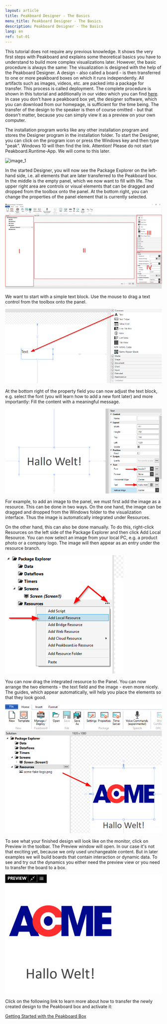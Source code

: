 ```yaml
---
layout: article
title: Peakboard Designer - The Basics
menu_title: Peakboard Designer - The Basics
description: Peakboard Designer - The Basics
lang: en
ref: tut-01
---
```


This tutorial does not require any previous knowledge. It shows the very first steps with Peakboard and explains some theoretical basics you have to understand to build more complex visualizations later. However, the basic procedure is always the same: The visualization is designed with the help of the Peakboard Designer. A design - also called a board - is then transferred to one or more peakboard boxes on which it runs independently. All artifacts such as images, videos, etc. are packed into a package for transfer. This process is called deployment. The complete procedure is shown in this tutorial and additionally in our video which you can find [here](/video_tutorials/01-en-erste-schritte.html). In case you don't have a peakboard box yet, the designer software, which you can download from our homepage, is sufficient for the time being. The transfer of the design to the speaker is then of course omitted - but that doesn't matter, because you can simply view it as a preview on your own computer.

The installation program works like any other installation program and stores the Designer program in the installation folder. To start the Designer, you can click on the program icon or press the Windows key and then type "peak". Windows 10 will then find the link. Attention! Please do not start Peakboard.Runtime-App. We will come to this later.

![image_1](/assets/images/Tutorial/Basics/TutorialBasics01.png)

In the started Designer, you will now see the Package Explorer on the left-hand side, i.e. all elements that are later transferred to the Peakboard box. In the middle is the empty panel, which we now want to fill with life. The upper right area are controls or visual elements that can be dragged and dropped from the toolbox onto the panel. At the bottom right, you can change the properties of the panel element that is currently selected.

![image_1](/assets/images/Tutorial/Basics/TutorialBasics02.png)

We want to start with a simple text block. Use the mouse to drag a text control from the toolbox onto the panel.

![image_1](/assets/images/Tutorial/Basics/TutorialBasics03.png)

At the bottom right of the property field you can now adjust the text block, e.g. select the font (you will learn how to add a new font later) and more importantly: Fill the content with a meaningful message.

![image_1](/assets/images/Tutorial/Basics/TutorialBasics04.png)

For example, to add an image to the panel, we must first add the image as a resource. This can be done in two ways.
On the one hand, the image can be dragged and dropped from the Windows folder to the visualization interface. Thus the image is automatically integrated under Resources. 

On the other hand, this can also be done manually. To do this, right-click Resources on the left side of the Package Explorer and then click Add Local Resource. You can now select an image from your local PC, e.g. a product photo or a company logo. The image will then appear as an entry under the resource branch.

![image_1](/assets/images/Tutorial/Basics/TutorialBasics05.png)

You can now drag the integrated resource to the Panel.
You can now arrange the two elements - the text field and the image - even more nicely. The guides, which appear automatically, will help you place the elements so that they look good.

![image_1](/assets/images/Tutorial/Basics/TutorialBasics06.png)

To see what your finished design will look like on the monitor, click on Preview in the toolbar. The Preview window will open. In our case it's not that exciting yet, because we only used unchangeable content. But in later examples we will build boards that contain interaction or dynamic data. To see and try out the dynamics you either need the preview view or you need to transfer the board to a box.

![image_1](/assets/images/Tutorial/Basics/TutorialBasics07.png)

Click on the following link to learn more about how to transfer the newly created design to the Peakboard box and activate it:

[Getting Started with the Peakboard Box](/tutorials/02-en-peakboard-connecting.html)
